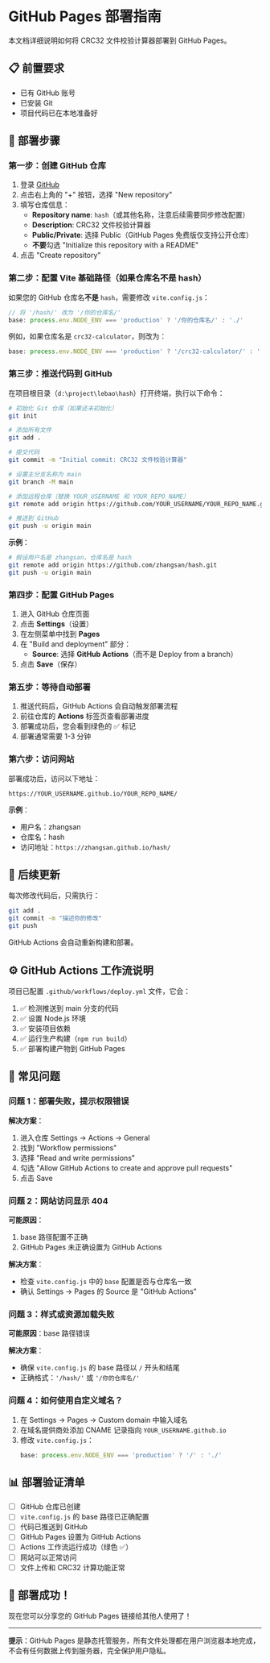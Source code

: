 # GitHub Pages 部署指南

本文档详细说明如何将 CRC32 文件校验计算器部署到 GitHub Pages。

## 📋 前置要求

- 已有 GitHub 账号
- 已安装 Git
- 项目代码已在本地准备好

## 🚀 部署步骤

### 第一步：创建 GitHub 仓库

1. 登录 [GitHub](https://github.com)
2. 点击右上角的 "+" 按钮，选择 "New repository"
3. 填写仓库信息：
   - **Repository name**: `hash`（或其他名称，注意后续需要同步修改配置）
   - **Description**: CRC32 文件校验计算器
   - **Public/Private**: 选择 Public（GitHub Pages 免费版仅支持公开仓库）
   - **不要**勾选 "Initialize this repository with a README"
4. 点击 "Create repository"

### 第二步：配置 Vite 基础路径（如果仓库名不是 hash）

如果您的 GitHub 仓库名**不是** `hash`，需要修改 `vite.config.js`：

```javascript
// 将 '/hash/' 改为 '/你的仓库名/'
base: process.env.NODE_ENV === 'production' ? '/你的仓库名/' : './'
```

例如，如果仓库名是 `crc32-calculator`，则改为：

```javascript
base: process.env.NODE_ENV === 'production' ? '/crc32-calculator/' : './'
```

### 第三步：推送代码到 GitHub

在项目根目录（`d:\project\lebao\hash`）打开终端，执行以下命令：

```bash
# 初始化 Git 仓库（如果还未初始化）
git init

# 添加所有文件
git add .

# 提交代码
git commit -m "Initial commit: CRC32 文件校验计算器"

# 设置主分支名称为 main
git branch -M main

# 添加远程仓库（替换 YOUR_USERNAME 和 YOUR_REPO_NAME）
git remote add origin https://github.com/YOUR_USERNAME/YOUR_REPO_NAME.git

# 推送到 GitHub
git push -u origin main
```

**示例**：
```bash
# 假设用户名是 zhangsan，仓库名是 hash
git remote add origin https://github.com/zhangsan/hash.git
git push -u origin main
```

### 第四步：配置 GitHub Pages

1. 进入 GitHub 仓库页面
2. 点击 **Settings**（设置）
3. 在左侧菜单中找到 **Pages**
4. 在 "Build and deployment" 部分：
   - **Source**: 选择 **GitHub Actions**（而不是 Deploy from a branch）
5. 点击 **Save**（保存）

### 第五步：等待自动部署

1. 推送代码后，GitHub Actions 会自动触发部署流程
2. 前往仓库的 **Actions** 标签页查看部署进度
3. 部署成功后，您会看到绿色的 ✅ 标记
4. 部署通常需要 1-3 分钟

### 第六步：访问网站

部署成功后，访问以下地址：

```
https://YOUR_USERNAME.github.io/YOUR_REPO_NAME/
```

**示例**：
- 用户名：zhangsan
- 仓库名：hash
- 访问地址：`https://zhangsan.github.io/hash/`

## 🔄 后续更新

每次修改代码后，只需执行：

```bash
git add .
git commit -m "描述你的修改"
git push
```

GitHub Actions 会自动重新构建和部署。

## ⚙️ GitHub Actions 工作流说明

项目已配置 `.github/workflows/deploy.yml` 文件，它会：

1. ✅ 检测推送到 main 分支的代码
2. ✅ 设置 Node.js 环境
3. ✅ 安装项目依赖
4. ✅ 运行生产构建（`npm run build`）
5. ✅ 部署构建产物到 GitHub Pages

## 🐛 常见问题

### 问题 1：部署失败，提示权限错误

**解决方案**：
1. 进入仓库 Settings → Actions → General
2. 找到 "Workflow permissions"
3. 选择 "Read and write permissions"
4. 勾选 "Allow GitHub Actions to create and approve pull requests"
5. 点击 Save

### 问题 2：网站访问显示 404

**可能原因**：
1. base 路径配置不正确
2. GitHub Pages 未正确设置为 GitHub Actions

**解决方案**：
- 检查 `vite.config.js` 中的 `base` 配置是否与仓库名一致
- 确认 Settings → Pages 的 Source 是 "GitHub Actions"

### 问题 3：样式或资源加载失败

**可能原因**：base 路径错误

**解决方案**：
- 确保 `vite.config.js` 的 base 路径以 `/` 开头和结尾
- 正确格式：`'/hash/'` 或 `'/你的仓库名/'`

### 问题 4：如何使用自定义域名？

1. 在 Settings → Pages → Custom domain 中输入域名
2. 在域名提供商处添加 CNAME 记录指向 `YOUR_USERNAME.github.io`
3. 修改 `vite.config.js`：
   ```javascript
   base: process.env.NODE_ENV === 'production' ? '/' : './'
   ```

## 📊 部署验证清单

- [ ] GitHub 仓库已创建
- [ ] `vite.config.js` 的 base 路径已正确配置
- [ ] 代码已推送到 GitHub
- [ ] GitHub Pages 设置为 GitHub Actions
- [ ] Actions 工作流运行成功（绿色 ✅）
- [ ] 网站可以正常访问
- [ ] 文件上传和 CRC32 计算功能正常

## 🎉 部署成功！

现在您可以分享您的 GitHub Pages 链接给其他人使用了！

---

**提示**：GitHub Pages 是静态托管服务，所有文件处理都在用户浏览器本地完成，不会有任何数据上传到服务器，完全保护用户隐私。
